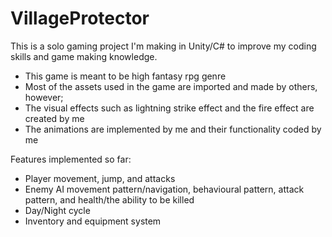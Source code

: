 # VillageProtector
 This is a solo gaming project I'm making in Unity/C# to improve my coding skills and game making knowledge.

- This game is meant to be high fantasy rpg genre
- Most of the assets used in the game are imported and made by others, however;
- The visual effects such as lightning strike effect and the fire effect are created by me
- The animations are implemented by me and their functionality coded by me

Features implemented so far:
- Player movement, jump, and attacks
- Enemy AI movement pattern/navigation, behavioural pattern, attack pattern, and health/the ability to be killed
-  Day/Night cycle
-  Inventory and equipment system
